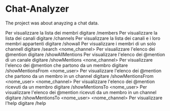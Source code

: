 # Chat-Analyzer

The project was about anayzing a chat data.

Per visualizzare la lista dei membri digitare /members
Per visualizzare la lista dei canali digitare /channels
Per visualizzare la lista dei canali e i loro membri appartenti digitare /showall
Per visualizzare i membri di un solo channell digitare /search <nome_channel>
Per visualizzare l'elenco dei @mention digitare /showAllMentions
Per visualizzare l'elenco dei @mention di un canale digitare /showMentions <none_channel>
Per visualizzare l'elenco dei @mention che partono da un membro digitare /showMentionsFrom <nome_user>
Per visualizzare l'elenco dei @mention che partono da un membro in un channel digitare /showMentionsFrom <nome_user> <nome_channel>
Per visualizzare l'elenco dei @mention ricevuti da un membro digitare /showMentionsTo <nome_user>
Per visualizzare l'elenco dei @mention ricevuti da un membro in un channel digitare /showMentionsTo <nome_user> <nome_channel>
Per visualizzare l'help digitare /help



